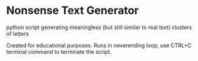 # Nonsense Text Generator
python script generating meaningless (but still similar to real text) clusters of  letters

Created for educational purposes. Runs in neverending loop, use CTRL+C terminal command to terminate the script.

